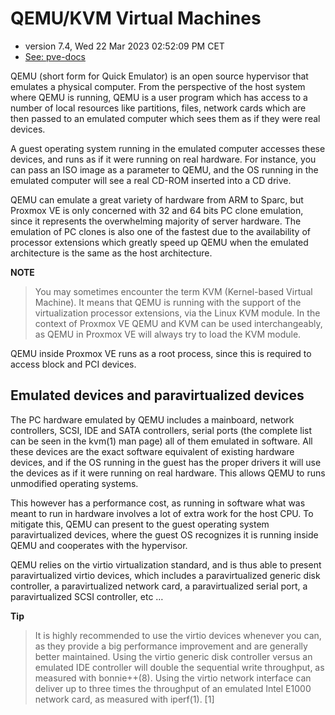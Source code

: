 # QEMU/KVM Virtual Machines
- version 7.4, Wed 22 Mar 2023 02:52:09 PM CET
- [See: pve-docs](https://192.168.2.3:8006/pve-docs/chapter-qm.html)

QEMU (short form for Quick Emulator) is an open source hypervisor that emulates a physical computer. From the perspective of the host system where QEMU is running, QEMU is a user program which has access to a number of local resources like partitions, files, network cards which are then passed to an emulated computer which sees them as if they were real devices.

A guest operating system running in the emulated computer accesses these devices, and runs as if it were running on real hardware. For instance, you can pass an ISO image as a parameter to QEMU, and the OS running in the emulated computer will see a real CD-ROM inserted into a CD drive.

QEMU can emulate a great variety of hardware from ARM to Sparc, but Proxmox VE is only concerned with 32 and 64 bits PC clone emulation, since it represents the overwhelming majority of server hardware. The emulation of PC clones is also one of the fastest due to the availability of processor extensions which greatly speed up QEMU when the emulated architecture is the same as the host architecture.
 	
**NOTE**
> You may sometimes encounter the term KVM (Kernel-based Virtual Machine). It means that QEMU is running with the support of the virtualization processor extensions, via the Linux KVM module. In the context of Proxmox VE QEMU and KVM can be used interchangeably, as QEMU in Proxmox VE will always try to load the KVM module.

QEMU inside Proxmox VE runs as a root process, since this is required to access block and PCI devices.

## Emulated devices and paravirtualized devices

The PC hardware emulated by QEMU includes a mainboard, network controllers, SCSI, IDE and SATA controllers, serial ports (the complete list can be seen in the kvm(1) man page) all of them emulated in software. All these devices are the exact software equivalent of existing hardware devices, and if the OS running in the guest has the proper drivers it will use the devices as if it were running on real hardware. This allows QEMU to runs unmodified operating systems.

This however has a performance cost, as running in software what was meant to run in hardware involves a lot of extra work for the host CPU. To mitigate this, QEMU can present to the guest operating system paravirtualized devices, where the guest OS recognizes it is running inside QEMU and cooperates with the hypervisor.

QEMU relies on the virtio virtualization standard, and is thus able to present paravirtualized virtio devices, which includes a paravirtualized generic disk controller, a paravirtualized network card, a paravirtualized serial port, a paravirtualized SCSI controller, etc …

**Tip**
> It is highly recommended to use the virtio devices whenever you can, as they provide a big performance improvement and are generally better maintained. Using the virtio generic disk controller versus an emulated IDE controller will double the sequential write throughput, as measured with bonnie++(8). Using the virtio network interface can deliver up to three times the throughput of an emulated Intel E1000 network card, as measured with iperf(1). [1]

